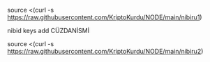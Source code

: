 source <(curl -s https://raw.githubusercontent.com/KriptoKurdu/NODE/main/nibiru1)

nibid keys add CÜZDANİSMİ

source <(curl -s https://raw.githubusercontent.com/KriptoKurdu/NODE/main/nibiru2)
